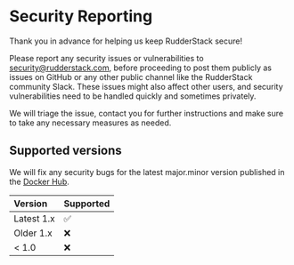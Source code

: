 # Security Reporting

Thank you in advance for helping us keep RudderStack secure!

Please report any security issues or vulnerabilities to [security@rudderstack.com](mailto:security@rudderstack.com), before proceeding to post them publicly as issues on GitHub or any other public channel like the RudderStack community Slack. These issues might also affect other users, and security vulnerabilities need to be handled quickly and sometimes privately.

We will triage the issue, contact you for further instructions and make sure to take any necessary measures as needed.

## Supported versions

We will fix any security bugs for the latest major.minor version published in the [Docker Hub](https://hub.docker.com/r/rudderlabs/rudder-server).

| Version | Supported |
| :-------| :---------|
| Latest 1.x | ✅ |
| Older 1.x | ❌ |
| < 1.0 | ❌ |
